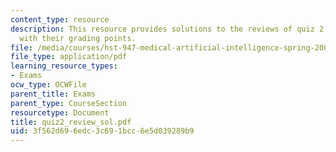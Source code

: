 ```yaml
---
content_type: resource
description: This resource provides solutions to the reviews of quiz 2 questions along
  with their grading points.
file: /media/courses/hst-947-medical-artificial-intelligence-spring-2005/3f562d696edc3c691bcc6e5d039289b9_quiz2_review_sol.pdf
file_type: application/pdf
learning_resource_types:
- Exams
ocw_type: OCWFile
parent_title: Exams
parent_type: CourseSection
resourcetype: Document
title: quiz2_review_sol.pdf
uid: 3f562d69-6edc-3c69-1bcc-6e5d039289b9
---
```

